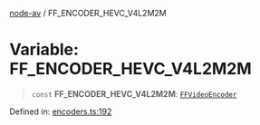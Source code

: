 [node-av](../globals.md) / FF\_ENCODER\_HEVC\_V4L2M2M

# Variable: FF\_ENCODER\_HEVC\_V4L2M2M

> `const` **FF\_ENCODER\_HEVC\_V4L2M2M**: [`FFVideoEncoder`](../type-aliases/FFVideoEncoder.md)

Defined in: [encoders.ts:192](https://github.com/seydx/av/blob/f8631fc881b394300b1479f511d55cf1c370a87f/src/constants/encoders.ts#L192)
